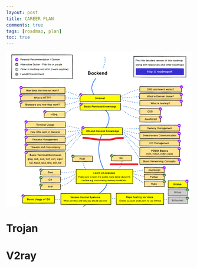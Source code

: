 ```yaml
---
layout: post
title: CAREER PLAN
comments: true
tags: [roadmap, plan]
toc: true
---
```


![ROADMAP](/assets/Snipaste_2020-09-21_13-50-30.png)



# Trojan

# V2ray